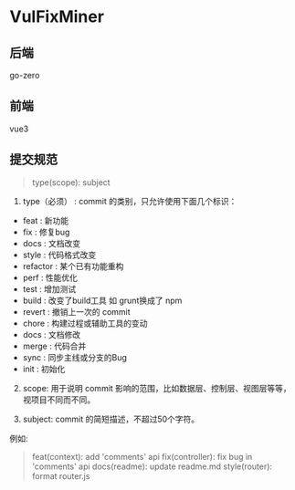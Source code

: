 # VulFixMiner


## 后端
go-zero


## 前端
vue3


## 提交规范
>  type(scope): subject
1. type（必须） : commit 的类别，只允许使用下面几个标识：
- feat : 新功能
- fix : 修复bug
- docs : 文档改变
- style : 代码格式改变
- refactor : 某个已有功能重构
- perf : 性能优化
- test : 增加测试
- build : 改变了build工具 如 grunt换成了 npm
- revert : 撤销上一次的 commit
- chore : 构建过程或辅助工具的变动
- docs : 文档修改
- merge : 代码合并
- sync : 同步主线或分支的Bug
- init : 初始化

2. scope: 用于说明 commit 影响的范围，比如数据层、控制层、视图层等等，视项目不同而不同。

3. subject: commit 的简短描述，不超过50个字符。

例如:
> feat(context): add 'comments' api
> fix(controller): fix bug in 'comments' api
> docs(readme): update readme.md
> style(router): format router.js